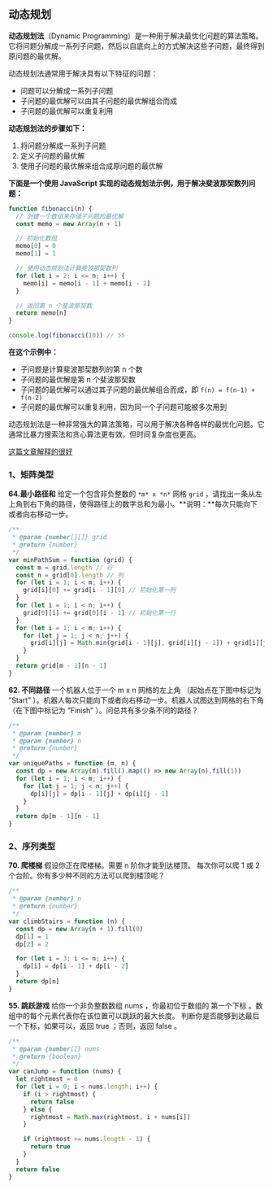 ## 动态规划

**动态规划法**（Dynamic Programming）是一种用于解决最优化问题的算法策略。它将问题分解成一系列子问题，然后以自底向上的方式解决这些子问题，最终得到原问题的最优解。

动态规划法通常用于解决具有以下特征的问题：

- 问题可以分解成一系列子问题
- 子问题的最优解可以由其子问题的最优解组合而成
- 子问题的最优解可以重复利用

**动态规划法的步骤如下：**

1. 将问题分解成一系列子问题 
2. 定义子问题的最优解 
3. 使用子问题的最优解来组合成原问题的最优解

**下面是一个使用 JavaScript 实现的动态规划法示例，用于解决斐波那契数列问题：**

```javascript
function fibonacci(n) {
  // 创建一个数组来存储子问题的最优解
  const memo = new Array(n + 1)

  // 初始化数组
  memo[0] = 0
  memo[1] = 1

  // 使用动态规划法计算斐波那契数列
  for (let i = 2; i <= n; i++) {
    memo[i] = memo[i - 1] + memo[i - 2]
  }

  // 返回第 n 个斐波那契数
  return memo[n]
}

console.log(fibonacci(10)) // 55
```

**在这个示例中：**

- 子问题是计算斐波那契数列的第 n 个数
- 子问题的最优解是第 n 个斐波那契数
- 子问题的最优解可以通过其子问题的最优解组合而成，即 `f(n) = f(n-1) + f(n-2)`
- 子问题的最优解可以重复利用，因为同一个子问题可能被多次用到

动态规划法是一种非常强大的算法策略，可以用于解决各种各样的最优化问题。它通常比暴力搜索法和贪心算法更有效，但时间复杂度也更高。

[这篇文章解释的很好](https://juejin.cn/post/6951922898638471181)

### 1、矩阵类型

**64.最小路径和**
给定一个包含非负整数的 `*m* x *n*` 网格 `grid` ，请找出一条从左上角到右下角的路径，使得路径上的数字总和为最小。**说明：**每次只能向下或者向右移动一步。

```js
/**
 * @param {number[][]} grid
 * @return {number}
 */
var minPathSum = function (grid) {
  const m = grid.length // 行
  const n = grid[0].length // 列
  for (let i = 1; i < m; i++) {
    grid[i][0] += grid[i - 1][0] // 初始化第一列
  }
  for (let i = 1; i < n; i++) {
    grid[0][i] += grid[0][i - 1] // 初始化第一行
  }
  for (let i = 1; i < m; i++) {
    for (let j = 1; j < n; j++) {
      grid[i][j] = Math.min(grid[i - 1][j], grid[i][j - 1]) + grid[i][j] // 计算剩下的格子
    }
  }
  return grid[m - 1][n - 1]
}
```

**62. 不同路径**
一个机器人位于一个 m x n 网格的左上角 （起始点在下图中标记为 “Start” ）。机器人每次只能向下或者向右移动一步。机器人试图达到网格的右下角（在下图中标记为 “Finish” ）。问总共有多少条不同的路径？

```js
/**
 * @param {number} m
 * @param {number} n
 * @return {number}
 */
var uniquePaths = function (m, n) {
  const dp = new Array(m).fill().map(() => new Array(n).fill(1))
  for (let i = 1; i < m; i++) {
    for (let j = 1; j < n; j++) {
      dp[i][j] = dp[i - 1][j] + dp[i][j - 1]
    }
  }
  return dp[m - 1][n - 1]
}
```

### 2、序列类型

**70. 爬楼梯**
假设你正在爬楼梯。需要 n 阶你才能到达楼顶。
每次你可以爬 1 或 2 个台阶。你有多少种不同的方法可以爬到楼顶呢？

```js
/**
 * @param {number} n
 * @return {number}
 */
var climbStairs = function (n) {
  const dp = new Array(n + 1).fill(0)
  dp[1] = 1
  dp[2] = 2

  for (let i = 3; i <= n; i++) {
    dp[i] = dp[i - 1] + dp[i - 2]
  }
  return dp[n]
}
```

**55. 跳跃游戏**
给你一个非负整数数组 nums ，你最初位于数组的 第一个下标 。数组中的每个元素代表你在该位置可以跳跃的最大长度。
判断你是否能够到达最后一个下标，如果可以，返回 true ；否则，返回 false 。

```js
/**
 * @param {number[]} nums
 * @return {boolean}
 */
var canJump = function (nums) {
  let rightmost = 0
  for (let i = 0; i < nums.length; i++) {
    if (i > rightmost) {
      return false
    } else {
      rightmost = Math.max(rightmost, i + nums[i])
    }

    if (rightmost >= nums.length - 1) {
      return true
    }
  }
  return false
}
```
